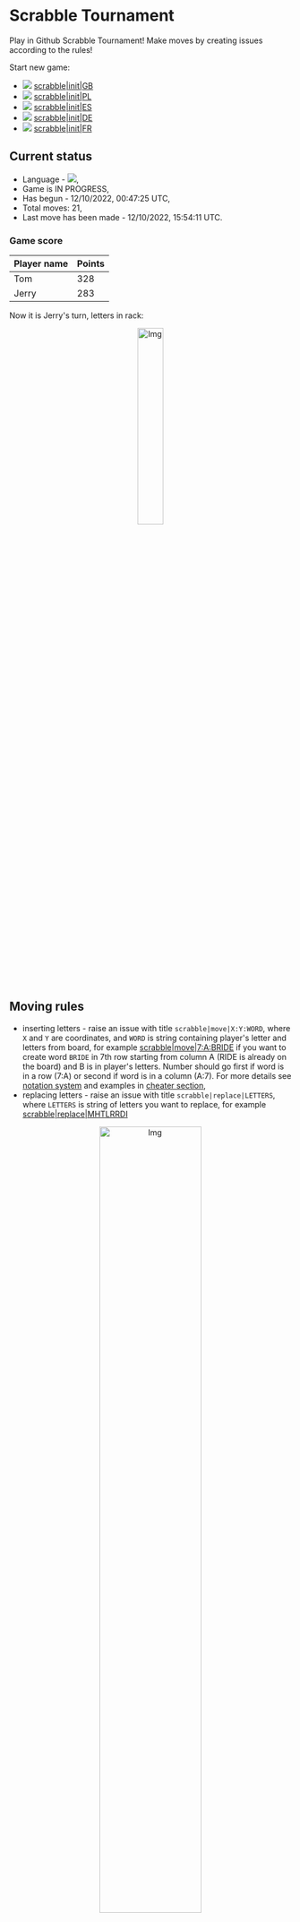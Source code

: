 
# Scrabble Tournament
Play in Github Scrabble Tournament! Make moves by creating issues according to the rules!
 
Start new game:

 - ![](https://raw.githubusercontent.com/radosz99/radosz99/main/flags/GB.png)  [scrabble&#124;init&#124;GB](https://github.com/radosz99/radosz99/issues/new?title=scrabble%7Cinit%7CGB&body=Just+push+%27Submit+new+issue%27+or+update+with+your+move.)
 - ![](https://raw.githubusercontent.com/radosz99/radosz99/main/flags/PL.png)  [scrabble&#124;init&#124;PL](https://github.com/radosz99/radosz99/issues/new?title=scrabble%7Cinit%7CPL&body=Just+push+%27Submit+new+issue%27+or+update+with+your+move.)
 - ![](https://raw.githubusercontent.com/radosz99/radosz99/main/flags/ES.png)  [scrabble&#124;init&#124;ES](https://github.com/radosz99/radosz99/issues/new?title=scrabble%7Cinit%7CES&body=Just+push+%27Submit+new+issue%27+or+update+with+your+move.)
 - ![](https://raw.githubusercontent.com/radosz99/radosz99/main/flags/DE.png)  [scrabble&#124;init&#124;DE](https://github.com/radosz99/radosz99/issues/new?title=scrabble%7Cinit%7CDE&body=Just+push+%27Submit+new+issue%27+or+update+with+your+move.)
 - ![](https://raw.githubusercontent.com/radosz99/radosz99/main/flags/FR.png)  [scrabble&#124;init&#124;FR](https://github.com/radosz99/radosz99/issues/new?title=scrabble%7Cinit%7CFR&body=Just+push+%27Submit+new+issue%27+or+update+with+your+move.)

## Current status
 - Language - ![](https://raw.githubusercontent.com/radosz99/radosz99/main/flags/ES.png),
 - Game is IN PROGRESS,
 - Has begun - 12/10/2022, 00:47:25 UTC,
 - Total moves: 21,
 - Last move has been made - 12/10/2022, 15:54:11 UTC.
    
### Game score
| Player name | Points |
 | - | - |  
| Tom | 328
| Jerry | 283

Now it is Jerry's turn, letters in rack:
<p align="center">
    <img src="https://raw.githubusercontent.com/radosz99/radosz99/main/rack.png" width=30% alt="Img"/>
</p>

## Moving rules
 - inserting letters - raise an issue with title `scrabble|move|X:Y:WORD`, where `X` and `Y` are coordinates, and `WORD` is string containing player's letter and letters from board, for example [scrabble&#124;move&#124;7:A:BRIDE](https://github.com/radosz99/radosz99/issues/new?title=scrabble%7Cmove%7C7%3AA%3ABRIDE&body=Just+push+%27Submit+new+issue%27+or+update+with+your+move.) if you want to create word `BRIDE` in 7th row starting from column A (RIDE is already on the board) and B is in player's letters. Number should go first if word is in a row (7:A) or second if word is in a column (A:7). For more details see [notation system](https://en.wikipedia.org/wiki/Scrabble#Notation_system) and examples in [cheater section](#cheater),
 - replacing letters - raise an issue with title `scrabble|replace|LETTERS`, where `LETTERS` is string of letters you want to replace, for example [scrabble&#124;replace&#124;MHTLRRDI](https://github.com/radosz99/radosz99/issues/new?title=scrabble%7Creplace%7CMHTLRRDI&body=Just+push+%27Submit+new+issue%27+or+update+with+your+move..)
<p align="center">
<img src="https://raw.githubusercontent.com/radosz99/radosz99/main/board.png" width=60% alt="Img"/>
</p>
    
## Leaderboard
| Moves | Who | Points |
| - | - | - |
| 21 | [@radosz99](github.com/radosz99)| 611

<a name="cheater"></a>
## Cheater section  
Are you sure? :smiling_imp: :smiling_imp: :smiling_imp:
<details>
  <summary>Spoiler warning!</summary>
  
  | Id | Move | Issue link | Points |
  | - | - | - | - |  
|1| 9:A:ohm | [scrabble&#124;move&#124;9:A:ohm](https://github.com/radosz99/radosz99/issues/new?title=scrabble%7Cmove%7C9%3AA%3Aohm&body=Just+push+%27Submit+new+issue%27+or+update+with+your+move.) | 16 
|2| 9:A:oh | [scrabble&#124;move&#124;9:A:oh](https://github.com/radosz99/radosz99/issues/new?title=scrabble%7Cmove%7C9%3AA%3Aoh&body=Just+push+%27Submit+new+issue%27+or+update+with+your+move.) | 13 
|3| A:11:pirro | [scrabble&#124;move&#124;A:11:pirro](https://github.com/radosz99/radosz99/issues/new?title=scrabble%7Cmove%7CA%3A11%3Apirro&body=Just+push+%27Submit+new+issue%27+or+update+with+your+move.) | 13 
|4| O:4:tirro | [scrabble&#124;move&#124;O:4:tirro](https://github.com/radosz99/radosz99/issues/new?title=scrabble%7Cmove%7CO%3A4%3Atirro&body=Just+push+%27Submit+new+issue%27+or+update+with+your+move.) | 11 
|5| 8:A:cid | [scrabble&#124;move&#124;8:A:cid](https://github.com/radosz99/radosz99/issues/new?title=scrabble%7Cmove%7C8%3AA%3Acid&body=Just+push+%27Submit+new+issue%27+or+update+with+your+move.) | 8 
|6| O:7:ohm | [scrabble&#124;move&#124;O:7:ohm](https://github.com/radosz99/radosz99/issues/new?title=scrabble%7Cmove%7CO%3A7%3Aohm&body=Just+push+%27Submit+new+issue%27+or+update+with+your+move.) | 8 
|7| O:4:dimo | [scrabble&#124;move&#124;O:4:dimo](https://github.com/radosz99/radosz99/issues/new?title=scrabble%7Cmove%7CO%3A4%3Adimo&body=Just+push+%27Submit+new+issue%27+or+update+with+your+move.) | 7 
|8| O:4:hilo | [scrabble&#124;move&#124;O:4:hilo](https://github.com/radosz99/radosz99/issues/new?title=scrabble%7Cmove%7CO%3A4%3Ahilo&body=Just+push+%27Submit+new+issue%27+or+update+with+your+move.) | 7 
|9| O:4:hito | [scrabble&#124;move&#124;O:4:hito](https://github.com/radosz99/radosz99/issues/new?title=scrabble%7Cmove%7CO%3A4%3Ahito&body=Just+push+%27Submit+new+issue%27+or+update+with+your+move.) | 7 
|10| O:4:mido | [scrabble&#124;move&#124;O:4:mido](https://github.com/radosz99/radosz99/issues/new?title=scrabble%7Cmove%7CO%3A4%3Amido&body=Just+push+%27Submit+new+issue%27+or+update+with+your+move.) | 7 
</details>
    
## Latest moves
<details>
  <summary>Show latest 10 moves</summary>
  
  | Id | Type | Move / Letters to replace | Created words / New letters | Date | Points | Player | Who |
  | - | - | - | - | - | - | - | - |
|20| INSERT | 7:L:zumo | ['ZUMO'] | 12/10/2022, 15:54:11 UTC | 45 | Tom | [@radosz99](github.com/radosz99) |
|19| INSERT | L:3:cierzas | ['CIERZAS'] | 12/10/2022, 15:51:54 UTC | 56 | Jerry | [@radosz99](github.com/radosz99) |
|18| INSERT | 4:H:ideeis | ['IDEEIS'] | 12/10/2022, 15:41:13 UTC | 14 | Tom | [@radosz99](github.com/radosz99) |
|17| REPLACE | ['H', 'D', 'D', 'J', 'L', 'T', 'I'] | RAMSECZ | 12/10/2022, 15:33:23 UTC | 0 | Jerry | [@radosz99](github.com/radosz99) |
|16| INSERT | H:3:sisona | ['SISONA'] | 12/10/2022, 14:51:56 UTC | 7 | Tom | [@radosz99](github.com/radosz99) |
|15| INSERT | A:5:guaco | ['GUACO'] | 12/10/2022, 12:14:51 UTC | 24 | Jerry | [@radosz99](github.com/radosz99) |
|14| INSERT | 2:A:coplead | ['COPLEAD'] | 12/10/2022, 01:20:38 UTC | 28 | Tom | [@radosz99](github.com/radosz99) |
|13| INSERT | 0:D:tangad | ['TANGAD'] | 12/10/2022, 01:14:12 UTC | 24 | Jerry | [@radosz99](github.com/radosz99) |
|12| INSERT | B:0:broncha | ['BRONCHA'] | 12/10/2022, 01:12:05 UTC | 24 | Tom | [@radosz99](github.com/radosz99) |
|11| INSERT | D:0:talque | ['TALQUE'] | 12/10/2022, 01:10:40 UTC | 22 | Jerry | [@radosz99](github.com/radosz99) |
</details>
    